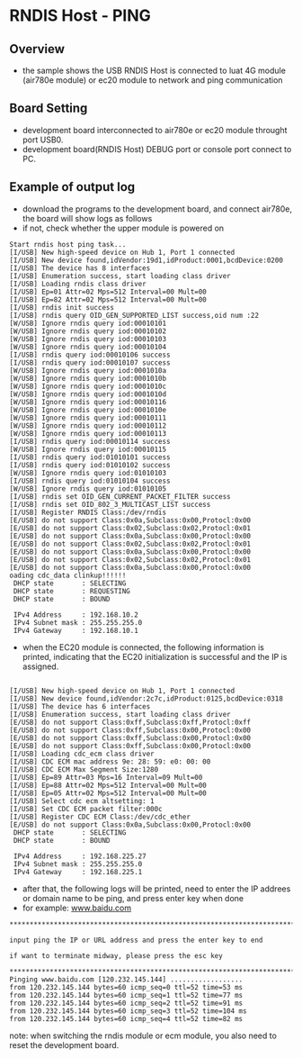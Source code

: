 # RNDIS Host - PING

## Overview

- the sample shows the USB RNDIS Host is connected to luat 4G module (air780e module) or ec20 module to network and ping communication


## Board Setting

- development board interconnected to air780e or ec20 module throught port USB0.
- development board(RNDIS Host) DEBUG port or console port connect to PC.

## Example of output log

- download the programs to the development board, and connect air780e, the board will show logs as follows
- if not, check whether the upper module is powered on

```console
Start rndis host ping task...
[I/USB] New high-speed device on Hub 1, Port 1 connected
[I/USB] New device found,idVendor:19d1,idProduct:0001,bcdDevice:0200
[I/USB] The device has 8 interfaces
[I/USB] Enumeration success, start loading class driver
[I/USB] Loading rndis class driver
[I/USB] Ep=01 Attr=02 Mps=512 Interval=00 Mult=00
[I/USB] Ep=82 Attr=02 Mps=512 Interval=00 Mult=00
[I/USB] rndis init success
[I/USB] rndis query OID_GEN_SUPPORTED_LIST success,oid num :22
[W/USB] Ignore rndis query iod:00010101
[W/USB] Ignore rndis query iod:00010102
[W/USB] Ignore rndis query iod:00010103
[W/USB] Ignore rndis query iod:00010104
[I/USB] rndis query iod:00010106 success
[I/USB] rndis query iod:00010107 success
[W/USB] Ignore rndis query iod:0001010a
[W/USB] Ignore rndis query iod:0001010b
[W/USB] Ignore rndis query iod:0001010c
[W/USB] Ignore rndis query iod:0001010d
[W/USB] Ignore rndis query iod:00010116
[W/USB] Ignore rndis query iod:0001010e
[W/USB] Ignore rndis query iod:00010111
[W/USB] Ignore rndis query iod:00010112
[W/USB] Ignore rndis query iod:00010113
[I/USB] rndis query iod:00010114 success
[W/USB] Ignore rndis query iod:00010115
[I/USB] rndis query iod:01010101 success
[I/USB] rndis query iod:01010102 success
[W/USB] Ignore rndis query iod:01010103
[I/USB] rndis query iod:01010104 success
[W/USB] Ignore rndis query iod:01010105
[I/USB] rndis set OID_GEN_CURRENT_PACKET_FILTER success
[I/USB] rndis set OID_802_3_MULTICAST_LIST success
[I/USB] Register RNDIS Class:/dev/rndis
[E/USB] do not support Class:0x0a,Subclass:0x00,Protocl:0x00
[E/USB] do not support Class:0x02,Subclass:0x02,Protocl:0x01
[E/USB] do not support Class:0x0a,Subclass:0x00,Protocl:0x00
[E/USB] do not support Class:0x02,Subclass:0x02,Protocl:0x01
[E/USB] do not support Class:0x0a,Subclass:0x00,Protocl:0x00
[E/USB] do not support Class:0x02,Subclass:0x02,Protocl:0x01
[E/USB] do not support Class:0x0a,Subclass:0x00,Protocl:0x00
oading cdc_data clinkup!!!!!!
 DHCP state       : SELECTING
 DHCP state       : REQUESTING
 DHCP state       : BOUND

 IPv4 Address     : 192.168.10.2
 IPv4 Subnet mask : 255.255.255.0
 IPv4 Gateway     : 192.168.10.1

```

- when the EC20 module is connected, the following information is printed, indicating that the EC20 initialization is successful and the IP is assigned.

```console

[I/USB] New high-speed device on Hub 1, Port 1 connected
[I/USB] New device found,idVendor:2c7c,idProduct:0125,bcdDevice:0318
[I/USB] The device has 6 interfaces
[I/USB] Enumeration success, start loading class driver
[E/USB] do not support Class:0xff,Subclass:0xff,Protocl:0xff
[E/USB] do not support Class:0xff,Subclass:0x00,Protocl:0x00
[E/USB] do not support Class:0xff,Subclass:0x00,Protocl:0x00
[E/USB] do not support Class:0xff,Subclass:0x00,Protocl:0x00
[I/USB] Loading cdc_ecm class driver
[I/USB] CDC ECM mac address 9e: 28: 59: e0: 00: 00
[I/USB] CDC ECM Max Segment Size:1280
[I/USB] Ep=89 Attr=03 Mps=16 Interval=09 Mult=00
[I/USB] Ep=88 Attr=02 Mps=512 Interval=00 Mult=00
[I/USB] Ep=05 Attr=02 Mps=512 Interval=00 Mult=00
[I/USB] Select cdc ecm altsetting: 1
[I/USB] Set CDC ECM packet filter:000c
[I/USB] Register CDC ECM Class:/dev/cdc_ether
[E/USB] do not support Class:0x0a,Subclass:0x00,Protocl:0x00
 DHCP state       : SELECTING
 DHCP state       : BOUND

 IPv4 Address     : 192.168.225.27
 IPv4 Subnet mask : 255.255.255.0
 IPv4 Gateway     : 192.168.225.1

```

- after that, the following logs will be printed, need to enter the IP addrees or domain name to be ping, and press enter key when done
- for example: www.baidu.com

```console
*********************************************************************************

input ping the IP or URL address and press the enter key to end

if want to terminate midway, please press the esc key

*********************************************************************************
Pinging www.baidu.com [120.232.145.144] ..................
from 120.232.145.144 bytes=60 icmp_seq=0 ttl=52 time=53 ms
from 120.232.145.144 bytes=60 icmp_seq=1 ttl=52 time=77 ms
from 120.232.145.144 bytes=60 icmp_seq=2 ttl=52 time=91 ms
from 120.232.145.144 bytes=60 icmp_seq=3 ttl=52 time=104 ms
from 120.232.145.144 bytes=60 icmp_seq=4 ttl=52 time=82 ms
```

note: when switching the rndis module or ecm module, you also need to reset the development board.
